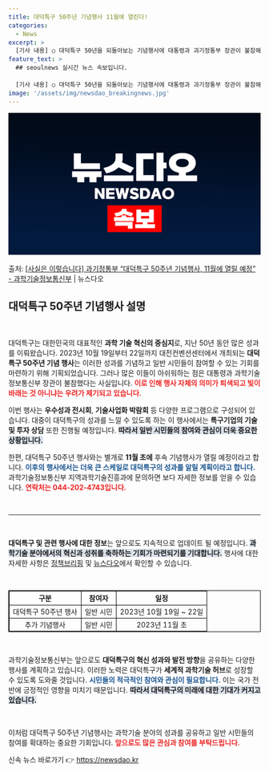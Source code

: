 ```yaml
---
title: 대덕특구 50주년 기념행사 11월에 열린다!
categories:
  - News
excerpt: >
  [기사 내용] ○ 대덕특구 50년을 되돌아보는 기념행사에 대통령과 과기정통부 장관이 불참해 그 의미가 퇴색되…
feature_text: >
  ## seoulnews 실시간 뉴스 속보입니다.

  [기사 내용] ○ 대덕특구 50년을 되돌아보는 기념행사에 대통령과 과기정통부 장관이 불참해 그 의미가 퇴색되…
image: '/assets/img/newsdao_breakingnews.jpg'
---
```


![뉴스다오 속보](/assets/img/newsdao_breakingnews.jpg)

<p>출처: <a href="https://newsdao.kr/2255" rel="dofollow">[사실은 이렇습니다] 과기정통부 “대덕특구 50주년 기념행사, 11월에 열릴 예정” - 과학기술정보통신부</a> | 뉴스다오</p>

<h2 data-ke-size="size26">대덕특구 50주년 기념행사 설명</h2>

<p data-ke-size="size16">&nbsp;</p>

대덕특구는 대한민국의 대표적인 **과학 기술 혁신의 중심지**로, 지난 50년 동안 많은 성과를 이뤄왔습니다. 2023년 10월 19일부터 22일까지 대전컨벤션센터에서 개최되는 **대덕특구 50주년 기념 행사**는 이러한 성과를 기념하고 일반 시민들이 참여할 수 있는 기회를 마련하기 위해 기획되었습니다. 그러나 많은 이들이 아쉬워하는 점은 대통령과 과학기술정보통신부 장관이 불참했다는 사실입니다. <b><span style="color: #ee2323;">이로 인해 행사 자체의 의미가 퇴색되고 빛이 바래는 것 아니냐는 우려가 제기되고 있습니다.</span></b>

이번 행사는 **우수성과 전시회**, **기술사업화 박람회** 등 다양한 프로그램으로 구성되어 있습니다. 대중이 대덕특구의 성과를 느낄 수 있도록 하는 이 행사에서는 **특구기업의 기술 및 투자 상담** 또한 진행될 예정입니다. <b><span style="background-color: #21538527;">따라서 일반 시민들의 참여와 관심이 더욱 중요한 상황입니다.</span></b>

한편, 대덕특구 50주년 행사와는 별개로 **11월 초에** 후속 기념행사가 열릴 예정이라고 합니다. <b><span style="color: #1a5490;">이후의 행사에서는 더욱 큰 스케일로 대덕특구의 성과를 알릴 계획이라고 합니다.</span></b>  과학기술정보통신부 지역과학기술진흥과에 문의하면 보다 자세한 정보를 얻을 수 있습니다. <b><span style="color: #ee2323;">연락처는 044-202-4743입니다.</span></b>

<p data-ke-size="size16">&nbsp;</p>

<hr>

<p data-ke-size="size16">&nbsp;</p>

<b>대덕특구 및 관련 행사에 대한 정보</b>는 앞으로도 지속적으로 업데이트 될 예정입니다. <b><span style="background-color: #21538527;">과학기술 분야에서의 혁신과 성취를 축하하는 기회가 마련되기를 기대합니다.</span></b> 행사에 대한 자세한 사항은 [정책브리핑](https://www.korea.kr) 및 [뉴스다오](https://newsdao.kr/2255)에서 확인할 수 있습니다.

<p data-ke-size="size16">&nbsp;</p> 

<table style="width: 100%; border-collapse: collapse; border: 1px solid #000;">
  <tr>
    <th style="text-align: center; border: 1px solid #000;">구분</th>
    <th style="text-align: center; border: 1px solid #000;">참여자</th>
    <th style="text-align: center; border: 1px solid #000;">일정</th>
  </tr>
  <tr>
    <td style="text-align: center; border: 1px solid #000;">대덕특구 50주년 행사</td>
    <td style="text-align: center; border: 1px solid #000;">일반 시민</td>
    <td style="text-align: center; border: 1px solid #000;">2023년 10월 19일 ~ 22일</td>
  </tr>
  <tr>
    <td style="text-align: center; border: 1px solid #000;">추가 기념행사</td>
    <td style="text-align: center; border: 1px solid #000;">일반 시민</td>
    <td style="text-align: center; border: 1px solid #000;">2023년 11월 초</td>
  </tr>
</table>

<p data-ke-size="size16">&nbsp;</p>

과학기술정보통신부는 앞으로도 **대덕특구의 혁신 성과와 발전 방향**을 공유하는 다양한 행사를 계획하고 있습니다. 이러한 노력은 대덕특구가 **세계적 과학기술 허브**로 성장할 수 있도록 도와줄 것입니다. <b><span style="color: #1a5490;">시민들의 적극적인 참여와 관심이 필요합니다.</span></b>  이는 국가 전반에 긍정적인 영향을 미치기 때문입니다. <b><span style="background-color: #21538527;">따라서 대덕특구의 미래에 대한 기대가 커지고 있습니다.</span></b>

<p data-ke-size="size16">&nbsp;</p> 

이처럼 대덕특구 50주년 기념행사는 과학기술 분야의 성과를 공유하고 일반 시민들의 참여를 확대하는 중요한 기회입니다. <b><span style="color: #ee2323;">앞으로도 많은 관심과 참여를 부탁드립니다.</span></b> 

신속 뉴스 바로가기 👉 <a href="https://newsdao.kr" rel="dofollow">https://newsdao.kr</a>


